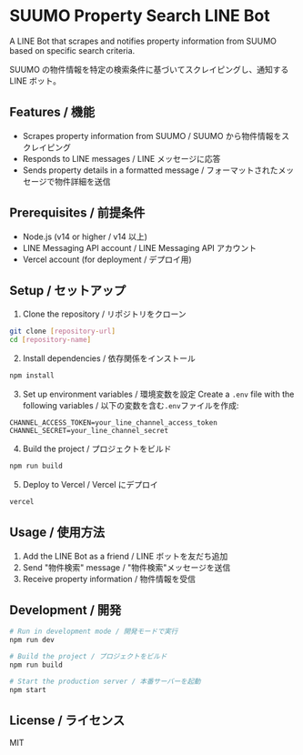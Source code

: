 # SUUMO Property Search LINE Bot

A LINE Bot that scrapes and notifies property information from SUUMO based on specific search criteria.

SUUMO の物件情報を特定の検索条件に基づいてスクレイピングし、通知する LINE ボット。

## Features / 機能

- Scrapes property information from SUUMO / SUUMO から物件情報をスクレイピング
- Responds to LINE messages / LINE メッセージに応答
- Sends property details in a formatted message / フォーマットされたメッセージで物件詳細を送信

## Prerequisites / 前提条件

- Node.js (v14 or higher / v14 以上)
- LINE Messaging API account / LINE Messaging API アカウント
- Vercel account (for deployment / デプロイ用)

## Setup / セットアップ

1. Clone the repository / リポジトリをクローン

```bash
git clone [repository-url]
cd [repository-name]
```

2. Install dependencies / 依存関係をインストール

```bash
npm install
```

3. Set up environment variables / 環境変数を設定
   Create a `.env` file with the following variables / 以下の変数を含む`.env`ファイルを作成:

```
CHANNEL_ACCESS_TOKEN=your_line_channel_access_token
CHANNEL_SECRET=your_line_channel_secret
```

4. Build the project / プロジェクトをビルド

```bash
npm run build
```

5. Deploy to Vercel / Vercel にデプロイ

```bash
vercel
```

## Usage / 使用方法

1. Add the LINE Bot as a friend / LINE ボットを友だち追加
2. Send "物件検索" message / "物件検索"メッセージを送信
3. Receive property information / 物件情報を受信

## Development / 開発

```bash
# Run in development mode / 開発モードで実行
npm run dev

# Build the project / プロジェクトをビルド
npm run build

# Start the production server / 本番サーバーを起動
npm start
```

## License / ライセンス

MIT

